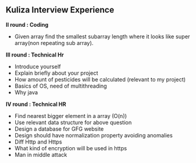## Kuliza Interview Experience

**II round : Coding**
 - Given array find the smallest subarray length where it looks like super array(non repeating sub array).

**III round : Technical Hr**
- Introduce yourself 
- Explain briefly about your project
- How amount of pesticides will be calculated (relevant to my project)
- Basics of OS, need of multithreading 
- Why java

**IV round : Technical HR**

- Find nearest bigger element in a array (O(n))
- Use relevant data structure for above question 
- Design a database for GFG website 
- Design should have normalization property avoiding anomalies 
- Diff Http and Https
- What kind of encryption will be used in https
- Man in middle attack

